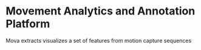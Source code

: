 Movement Analytics and Annotation Platform
=======

Mova extracts visualizes a set of features from motion capture sequences


